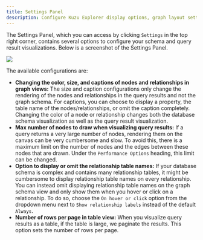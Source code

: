 ```yaml
---
title: Settings Panel
description: Configure Kuzu Explorer display options, graph layout settings, and visualization preferences.
---
```


The Settings Panel, which you can access by clicking `Settings` in the top right corner,
contains several options to configure your schema and query result visualizations. Below is 
a screenshot of the Settings Panel.

<img src="/img/visualization/settings-panel.png" />

The available configurations are:

- **Changing the color, size, and captions of nodes and relationships in graph views:** The size and caption
configurations only change the rendering of the nodes and relationships in the query results and not the
graph schema. For captions, you can choose to display a property, the table name of the nodes/relationships,
or omit the caption completely. Changing the color of a node or relationship changes both the
database schema visualization as well as the query result visualization. 
- **Max number of nodes to draw when visualizing query results:** If a query returns a very large number
of nodes, rendering them on the canvas can be very cumbersome and slow. To avoid this, there is a maximum limit on the
number of nodes and the edges between these nodes that are drawn.
Under the `Performance Options` heading, this limit can be changed.
- **Option to display or omit the relationship table names:** If your database schema is complex and contains many relationship
tables, it might be cumbersome to display relationship table names on every relationship. You can instead omit displaying
relationship table names on the graph schema view and only show them when you hover or click on a relationship.
To do so, choose the `On hover or click` option from the dropdown menu next to `Show relationship labels` instead of the default `Always`.
- **Number of rows per page in table view:** When you visualize query results as a table, if the table is large, we paginate the results.
This option sets the number of rows per page.  
